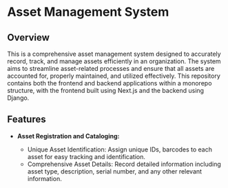 # Asset Management System

## Overview
This is a comprehensive asset management system designed to accurately record, track, and manage assets efficiently in an organization. 
The system aims to streamline asset-related processes and ensure that all assets are accounted for, properly maintained, and utilized effectively.
This repository contains both the frontend and backend applications within a monorepo structure, with the frontend built using Next.js and the backend using Django.

## Features

- **Asset Registration and Cataloging:**

  - Unique Asset Identification: Assign unique IDs, barcodes to each asset for easy tracking and identification.
  - Comprehensive Asset Details: Record detailed information including asset type, description, serial number, and any other relevant information.
